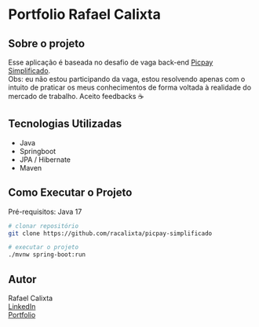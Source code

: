 # Portfolio Rafael Calixta

## Sobre o projeto

Esse aplicação é baseada no desafio de vaga back-end [Picpay Simplificado](https://github.com/PicPay/picpay-desafio-backend). <br>
Obs: eu não estou participando da vaga, estou resolvendo apenas com o intuito de praticar os meus conhecimentos de forma voltada à realidade do mercado de trabalho. Aceito feedbacks ☕

## Tecnologias Utilizadas
- Java
- Springboot
- JPA / Hibernate
- Maven

## Como Executar o Projeto
Pré-requisitos: Java 17

```bash
# clonar repositório
git clone https://github.com/racalixta/picpay-simplificado

# executar o projeto
./mvnw spring-boot:run
```

## Autor 
Rafael Calixta <br>
[LinkedIn](https://www.linkedin.com/in/rafael-calixta/) <br>
[Portfolio](https://portfolio-racalixta.vercel.app/) <br>
